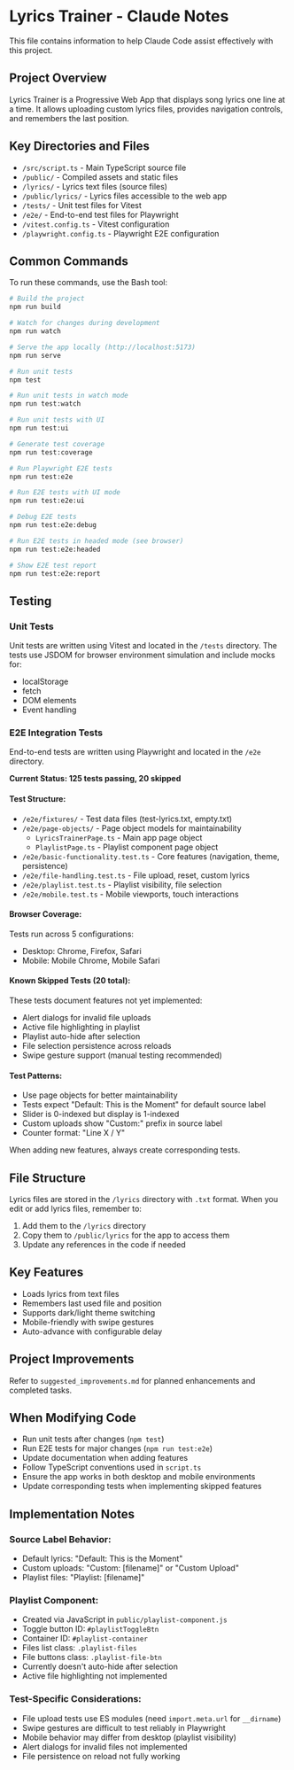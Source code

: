 # Lyrics Trainer - Claude Notes

This file contains information to help Claude Code assist effectively with this project.

## Project Overview

Lyrics Trainer is a Progressive Web App that displays song lyrics one line at a time. It allows uploading custom lyrics files, provides navigation controls, and remembers the last position.

## Key Directories and Files

- `/src/script.ts` - Main TypeScript source file
- `/public/` - Compiled assets and static files
- `/lyrics/` - Lyrics text files (source files)
- `/public/lyrics/` - Lyrics files accessible to the web app
- `/tests/` - Unit test files for Vitest
- `/e2e/` - End-to-end test files for Playwright
- `/vitest.config.ts` - Vitest configuration
- `/playwright.config.ts` - Playwright E2E configuration

## Common Commands

To run these commands, use the Bash tool:

```bash
# Build the project
npm run build

# Watch for changes during development
npm run watch

# Serve the app locally (http://localhost:5173)
npm run serve

# Run unit tests
npm test

# Run unit tests in watch mode
npm run test:watch

# Run unit tests with UI
npm run test:ui

# Generate test coverage
npm run test:coverage

# Run Playwright E2E tests
npm run test:e2e

# Run E2E tests with UI mode
npm run test:e2e:ui

# Debug E2E tests
npm run test:e2e:debug

# Run E2E tests in headed mode (see browser)
npm run test:e2e:headed

# Show E2E test report
npm run test:e2e:report
```

## Testing

### Unit Tests
Unit tests are written using Vitest and located in the `/tests` directory. The tests use JSDOM for browser environment simulation and include mocks for:

- localStorage
- fetch
- DOM elements
- Event handling

### E2E Integration Tests
End-to-end tests are written using Playwright and located in the `/e2e` directory. 

**Current Status: 125 tests passing, 20 skipped**

#### Test Structure:
- `/e2e/fixtures/` - Test data files (test-lyrics.txt, empty.txt)
- `/e2e/page-objects/` - Page object models for maintainability
  - `LyricsTrainerPage.ts` - Main app page object
  - `PlaylistPage.ts` - Playlist component page object
- `/e2e/basic-functionality.test.ts` - Core features (navigation, theme, persistence)
- `/e2e/file-handling.test.ts` - File upload, reset, custom lyrics
- `/e2e/playlist.test.ts` - Playlist visibility, file selection
- `/e2e/mobile.test.ts` - Mobile viewports, touch interactions

#### Browser Coverage:
Tests run across 5 configurations:
- Desktop: Chrome, Firefox, Safari
- Mobile: Mobile Chrome, Mobile Safari

#### Known Skipped Tests (20 total):
These tests document features not yet implemented:
- Alert dialogs for invalid file uploads
- Active file highlighting in playlist
- Playlist auto-hide after selection
- File selection persistence across reloads
- Swipe gesture support (manual testing recommended)

#### Test Patterns:
- Use page objects for better maintainability
- Tests expect "Default: This is the Moment" for default source label
- Slider is 0-indexed but display is 1-indexed
- Custom uploads show "Custom:" prefix in source label
- Counter format: "Line X / Y"

When adding new features, always create corresponding tests.

## File Structure

Lyrics files are stored in the `/lyrics` directory with `.txt` format. When you edit or add lyrics files, remember to:

1. Add them to the `/lyrics` directory
2. Copy them to `/public/lyrics` for the app to access them
3. Update any references in the code if needed

## Key Features

- Loads lyrics from text files
- Remembers last used file and position
- Supports dark/light theme switching
- Mobile-friendly with swipe gestures
- Auto-advance with configurable delay

## Project Improvements

Refer to `suggested_improvements.md` for planned enhancements and completed tasks.

## When Modifying Code

- Run unit tests after changes (`npm test`)
- Run E2E tests for major changes (`npm run test:e2e`)
- Update documentation when adding features
- Follow TypeScript conventions used in `script.ts`
- Ensure the app works in both desktop and mobile environments
- Update corresponding tests when implementing skipped features

## Implementation Notes

### Source Label Behavior:
- Default lyrics: "Default: This is the Moment"
- Custom uploads: "Custom: [filename]" or "Custom Upload"
- Playlist files: "Playlist: [filename]"

### Playlist Component:
- Created via JavaScript in `public/playlist-component.js`
- Toggle button ID: `#playlistToggleBtn`
- Container ID: `#playlist-container`
- Files list class: `.playlist-files`
- File buttons class: `.playlist-file-btn`
- Currently doesn't auto-hide after selection
- Active file highlighting not implemented

### Test-Specific Considerations:
- File upload tests use ES modules (need `import.meta.url` for `__dirname`)
- Swipe gestures are difficult to test reliably in Playwright
- Mobile behavior may differ from desktop (playlist visibility)
- Alert dialogs for invalid files not implemented
- File persistence on reload not fully working